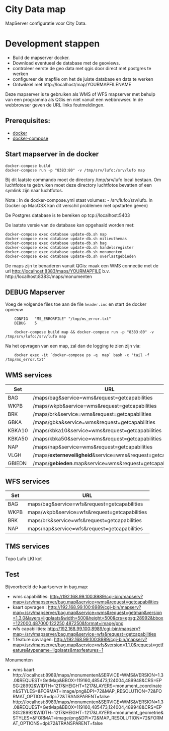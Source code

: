 # City Data map


MapServer configuratie voor City Data.


# Development stappen

* Build de mapserver docker.
* Download eventueel de database met de geoviews.
* controleer eerste de geo data met qgis door direct met postgres te werken
* configureer de mapfile om het de juiste database en data te werken
* Ontwikkel met http://localhost/map/YOURMAPFILENAME

Deze mapserver is te gebruiken als WMS of WFS mapserver met behulp van een programma als QGis en
niet vanuit een webbrowser. In de webbrowser geven de URL links foutmeldingen.

## Prerequisites:

* [docker](https://docs.docker.com/index.html)
* [docker-compose](https://docs.docker.com/compose/install/)

## Start mapserver in de docker
    
    docker-compose build
    docker-compose run -p "8383:80" -v /tmp/srv/lufo:/srv/lufo map

Bij dit laatste commando moet de directory /tmp/srv/lufo local bestaan. Om luchtfotos te gebruiken moet deze
directory luchtfotos bevatten of een symlink zijn naar luchtfotos.

Note : In de docker-compose.yml staat volumes: - /srv/lufo:/srv/lufo. In Docker op MacOSX kan dit verschil problemen met opstarten geven)

De Postgres database is te bereiken op tcp://localhost:5403

De laatste versie van de database kan opgehaald worden met:

	docker-compose exec database update-db.sh nap
	docker-compose exec database update-db.sh milieuthemas
	docker-compose exec database update-db.sh bag
	docker-compose exec database update-db.sh handelsregister
	docker-compose exec database update-db.sh monumenten
	docker-compose exec database update-db.sh overlastgebieden

	
	
De maps zijn te benaderen vanuit QGis: maak een WMS connectie met de url <http://localhost:8383/maps/YOURMAPFILE>
b.v. http://localhost:8383:/maps/monumenten

## DEBUG Mapserver
Voeg de volgende files toe aan de file `header.inc` en start de docker opnieuw

        CONFIG   "MS_ERRORFILE" "/tmp/ms_error.txt"
        DEBUG    5
        
        docker-compose build map && docker-compose run -p "8383:80" -v /tmp/srv/lufo:/srv/lufo map
 
 Na het opvragen van een map, zal dan de logging te zien zijn via:
 
        docker exec -it `docker-compose ps -q  map` bash -c 'tail -f /tmp/ms_error.txt'
	
WMS services
------------

| Set    | URL                                                                                                            |
| ------ | ---------------------------------------------------------------------------------------------------------------|
| BAG    | /maps/bag&service=wms&request=getcapabilities      |
| WKPB   | /maps/wkpb&service=wms&request=getcapabilities     |
| BRK    | /maps/brk&service=wms&request=getcapabilities      |
| GBKA   | /maps/gbka&service=wms&request=getcapabilities     |
| KBKA10 | /maps/kbka10&service=wms&request=getcapabilities   |
| KBKA50 | /maps/kbka50&service=wms&request=getcapabilities   |
| NAP    | /maps/nap&service=wms&request=getcapabilities      |
| VLGH   | /maps/**externeveiligheid**&service=wms&request=getcapabilities                                |
| GBIEDN | /maps/**gebieden**.map&service=wms&request=getcapabilities                                         |


WFS services
------------

| Set    | URL                                                                                                          |
| ------ | ------------------------------------------------------------------------------------------------------------ |
| BAG    | maps/bag&service=wfs&request=getcapabilities    |
| WKPB   | maps/wkpb&service=wfs&request=getcapabilities   |
| BRK    | maps/brk&service=wfs&request=getcapabilities    |
| NAP    | maps/nap&service=wfs&request=getcapabilities    |


TMS services
------------
Topo
Lufo
LKI kot



Test
----

Bijvoorbeeld de kaartserver in bag.map:

* wms capabilities:   <http://192.168.99.100:8989/cgi-bin/mapserv?map=/srv/mapserver/bag.map&service=wms&request=getcapabilities>
* kaart opvragen :    <http://192.168.99.100:8989/cgi-bin/mapserv?map=/srv/mapserver/bag.map&service=wms&request=getmap&version=1.3.0&layers=ligplaats&width=500&height=500&crs=epsg:28992&bbox=122000,487000,122250,487250&format=image/png>
* wfs capabilities:   <http://192.168.99.100:8989/cgi-bin/mapserv?map=/srv/mapserver/bag.map&service=wfs&request=getcapabilities>
* 1 feature opvragen: <http://192.168.99.100:8989/cgi-bin/mapserv?map=/srv/mapserver/bag.map&service=wfs&version=1.1.0&request=getfeature&typename=ligplaats&maxfeatures=1>

Monumenten
* wms kaart:
http://localhost:8989/maps/monumenten&SERVICE=WMS&VERSION=1.3.0&REQUEST=GetMap&BBOX=119160,485473,124004,489948&CRS=EPSG:28992&WIDTH=1217&HEIGHT=1217&LAYERS=monument_coordinaten&STYLES=&FORMAT=image/png&DPI=72&MAP_RESOLUTION=72&FORMAT_OPTIONS=dpi:72&TRANSPARENT=false
http://localhost:8989/maps/monumenten&SERVICE=WMS&VERSION=1.3.0&REQUEST=GetMap&BBOX=119160,485473,124004,489948&CRS=EPSG:28992&WIDTH=1217&HEIGHT=1217&LAYERS=monument_geometrie&STYLES=&FORMAT=image/png&DPI=72&MAP_RESOLUTION=72&FORMAT_OPTIONS=dpi:72&TRANSPARENT=false
